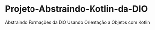 # Projeto-Abstraindo-Kotlin-da-DIO
Abstraindo Formações da DIO Usando Orientação a Objetos com Kotlin
